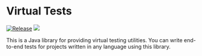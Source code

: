 # Virtual Tests

[![Release](https://jitpack.io/v/JakeHillion/virtual-tests.svg)](https://jitpack.io/JakeHillion/virtual-tests)
[![](https://jitci.com/gh/JakeHillion/virtual-tests/svg)](https://jitci.com/gh/JakeHillion/virtual-tests)

This is a Java library for providing virtual testing utilities. You can write end-to-end tests for projects written in
any language using this library.

